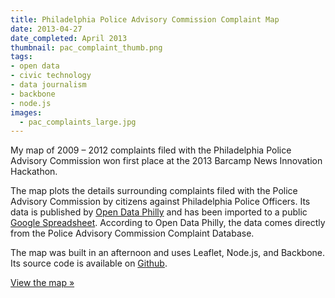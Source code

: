 ```yaml
---
title: Philadelphia Police Advisory Commission Complaint Map
date: 2013-04-27
date_completed: April 2013
thumbnail: pac_complaint_thumb.png
tags:
- open data
- civic technology
- data journalism
- backbone
- node.js
images:
  - pac_complaints_large.jpg
---
```


My map of 2009 &ndash; 2012 complaints filed with the Philadelphia Police Advisory Commission won first place at the 2013 Barcamp News Innovation Hackathon.

The map plots the details surrounding complaints filed with the Police Advisory Commission by citizens against Philadelphia Police Officers. Its data is published by [Open Data Philly](http://www.opendataphilly.org/opendata/resource/218/philadelphia-police-advisory-commission-complaints) and has been imported to a public [Google Spreadsheet](https://docs.google.com/spreadsheet/ccc?key=0Aii0ITjxvJ6fdFlPNHVINHY2dVhfODNsY2JWU0U0NHc&usp=sharing#gid=0). According to Open Data Philly, the data comes directly from the Police Advisory Commission Complaint Database.

The map was built in an afternoon and uses Leaflet, Node.js, and Backbone. Its source code is available on [Github](https://github.com/mdb/phl-pac-complaint-browser).

[View the map &raquo;](http://pacmap.mikeball.info)
